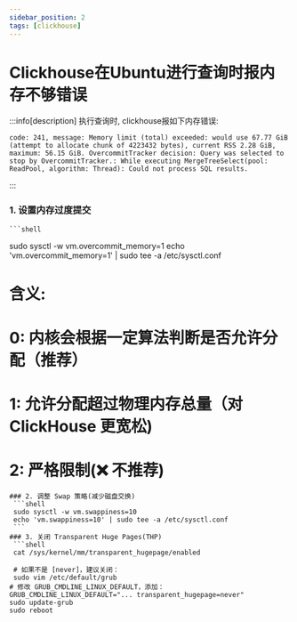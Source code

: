 ```yaml
---
sidebar_position: 2
tags: [clickhouse]
---
```


# Clickhouse在Ubuntu进行查询时报内存不够错误
:::info[description]
执行查询时, clickhouse报如下内存错误:
```shell
code: 241, message: Memory limit (total) exceeded: would use 67.77 GiB (attempt to allocate chunk of 4223432 bytes), current RSS 2.28 GiB, maximum: 56.15 GiB. OvercommitTracker decision: Query was selected to stop by OvercommitTracker.: While executing MergeTreeSelect(pool: ReadPool, algorithm: Thread): Could not process SQL results.
```

:::
### 1. 设置内存过度提交
    ```shell
   sudo sysctl -w vm.overcommit_memory=1
   echo 'vm.overcommit_memory=1' | sudo tee -a /etc/sysctl.conf
   # 含义:
   # 0: 内核会根据一定算法判断是否允许分配（推荐）
   # 1: 允许分配超过物理内存总量（对 ClickHouse 更宽松)
   # 2: 严格限制(❌ 不推荐)
   ```
### 2. 调整 Swap 策略(减少磁盘交换)
    ```shell
    sudo sysctl -w vm.swappiness=10
    echo 'vm.swappiness=10' | sudo tee -a /etc/sysctl.conf
    ```
### 3. 关闭 Transparent Huge Pages(THP)
    ```shell
    cat /sys/kernel/mm/transparent_hugepage/enabled
   
    # 如果不是 [never]，建议关闭：
    sudo vim /etc/default/grub
   # 修改 GRUB_CMDLINE_LINUX_DEFAULT，添加：
   GRUB_CMDLINE_LINUX_DEFAULT="... transparent_hugepage=never"
   sudo update-grub
   sudo reboot
   ```
